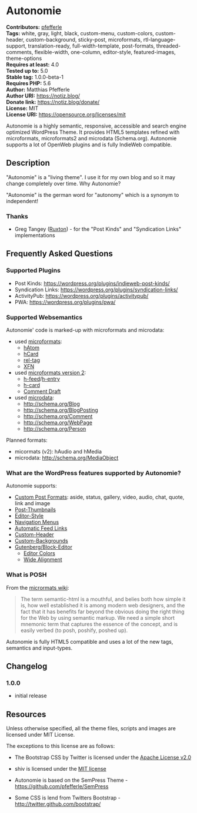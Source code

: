 # Autonomie #
**Contributors:** [pfefferle](https://profiles.wordpress.org/pfefferle)  
**Tags:** white, gray, light, black, custom-menu, custom-colors, custom-header, custom-background, sticky-post, microformats, rtl-language-support, translation-ready, full-width-template, post-formats, threaded-comments, flexible-width, one-column, editor-style, featured-images, theme-options  
**Requires at least:** 4.0  
**Tested up to:** 5.0  
**Stable tag:** 1.0.0-beta-1  
**Requires PHP:** 5.6  
**Author:** Matthias Pfefferle  
**Author URI:** https://notiz.blog/  
**Donate link:** https://notiz.blog/donate/  
**License:** MIT  
**License URI:** https://opensource.org/licenses/mit  

Autonomie is a highly semantic, responsive, accessible and search engine optimized WordPress Theme. It provides HTML5 templates refined with microformats, microformats2 and microdata (Schema.org). Autonomie supports a lot of OpenWeb plugins and is fully IndieWeb compatible.

## Description ##

"Autonomie" is a "living theme". I use it for my own blog and so it may change completely over time. Why Autonomie?

"Autonomie" is the german word for "autonomy" which is a synonym to independent!

### Thanks ###

* Greg Tangey ([Ruxton](https://github.com/Ruxton)) - for the "Post Kinds" and "Syndication Links" implementations

## Frequently Asked Questions ##

### Supported Plugins ###

* Post Kinds: <https://wordpress.org/plugins/indieweb-post-kinds/>
* Syndication Links: <https://wordpress.org/plugins/syndication-links/>
* ActivityPub: <https://wordpress.org/plugins/activitypub/>
* PWA: <https://wordpress.org/plugins/pwa/>

### Supported Websemantics ###

Autonomie' code is marked-up with microformats and microdata:

* used [microformats](http://microformats.org/):
	* [hAtom](http://microformats.org/wiki/hatom)
	* [hCard](http://microformats.org/wiki/hcard)
	* [rel-tag](http://microformats.org/wiki/rel-tag)
	* [XFN](http://microformats.org/wiki/xfn)
* used [microformats version 2](http://microformats.org/wiki/microformats-2):
	* [h-feed](http://microformats.org/wiki/h-feed)/[h-entry](http://microformats.org/wiki/h-entry)
	* [h-card](http://microformats.org/wiki/h-card)
	* [Comment Draft](http://microformats.org/wiki/comment-brainstorming#microformats2_h-feed_p-comments)
* used [microdata](http://www.whatwg.org/specs/web-apps/current-work/multipage/microdata.html):
	* http://schema.org/Blog
	* http://schema.org/BlogPosting
	* http://schema.org/Comment
	* http://schema.org/WebPage
	* http://schema.org/Person

Planned formats:

* micormats (v2): hAudio and hMedia
* microdata: http://schema.org/MediaObject

### What are the WordPress features supported by Autonomie? ###

Autonomie supports:

* [Custom Post Formats](http://codex.wordpress.org/Post_Formats): aside, status, gallery, video, audio, chat, quote, link and image
* [Post-Thumbnails](http://codex.wordpress.org/Post_Thumbnails)
* [Editor-Style](http://codex.wordpress.org/Function_Reference/add_editor_style)
* [Navigation Menus](http://codex.wordpress.org/Navigation_Menus)
* [Automatic Feed Links](http://codex.wordpress.org/Automatic_Feed_Links)
* [Custom-Header](http://codex.wordpress.org/Custom_Headers)
* [Custom-Backgrounds](http://codex.wordpress.org/Custom_Backgrounds)
* [Gutenberg/Block-Editor](https://wordpress.org/gutenberg/)
	* [Editor Colors](https://wordpress.org/gutenberg/handbook/extensibility/theme-support/)
	* [Wide Alignment](https://wordpress.org/gutenberg/handbook/extensibility/theme-support/#wide-alignment	)


### What is POSH ###

From the [micrormats wiki](http://microformats.org/wiki/posh):

> The term semantic-html is a mouthful, and belies both how simple it is, how well established
> it is among modern web designers, and the fact that it has benefits far beyond the obvious doing
> the right thing for the Web by using semantic markup. We need a simple short mnemonic term that
> captures the essence of the concept, and is easily verbed (to posh, poshify, poshed up).

Autonomie is fully HTML5 compatible and uses a lot of the new tags, semantics and input-types.

## Changelog ##

### 1.0.0 ###

* initial release

## Resources ##

Unless otherwise specified, all the theme files, scripts and images are licensed under MIT License.

The exceptions to this license are as follows:

* The Bootstrap CSS by Twitter is licensed under the [Apache License v2.0](http://www.apache.org/licenses/LICENSE-2.0)
* shiv is licensed under the [MIT license](http://opensource.org/licenses/MIT)

* Autonomie is based on the SemPress Theme - <https://github.com/pfefferle/SemPress>
* Some CSS is lend from Twitters Bootstrap - <http://twitter.github.com/bootstrap/>
